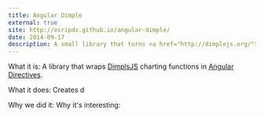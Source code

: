 ```yaml
---
title: Angular Dimple
external: true
site: http://esripdx.github.io/angular-dimple/
date: 2014-09-17
description: A small library that turns <a href="http://dimplejs.org/">Dimple JS</a> charts into simple directives for <a href="https://angularjs.org/">Angular 1</a>. Created as a stand-alone open source project that was used internally for Angular apps that required charting.
---
```


What it is:
A library that wraps [DimplsJS](http://dimplejs.org/) charting functions in [Angular Directives](https://angularjs.org/).

What it does:
Creates d

Why we did it:
Why it's interesting: